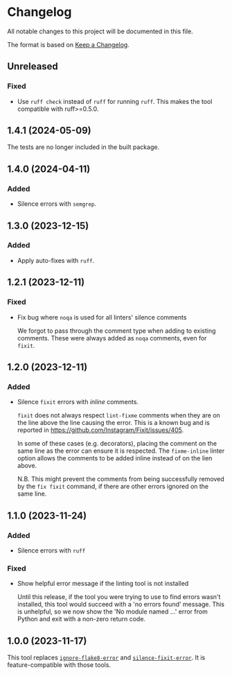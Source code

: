 # Changelog

All notable changes to this project will be documented in this file.

The format is based on [Keep a Changelog](https://keepachangelog.com/en/1.0.0/).

## Unreleased

### Fixed

- Use `ruff check` instead of `ruff` for running `ruff`.
  This makes the tool compatible with ruff>=0.5.0.

## 1.4.1 (2024-05-09)

The tests are no longer included in the built package.

## 1.4.0 (2024-04-11)

### Added

- Silence errors with `semgrep`.

## 1.3.0 (2023-12-15)

### Added

- Apply auto-fixes with `ruff`.

## 1.2.1 (2023-12-11)

### Fixed

- Fix bug where `noqa` is used for all linters' silence comments

  We forgot to pass through the comment type when adding to existing comments.
  These were always added as `noqa` comments, even for `fixit`.

## 1.2.0 (2023-12-11)

### Added

- Silence `fixit` errors with *inline* comments.

  `fixit` does not always respect `lint-fixme` comments when they are on the
  line above the line causing the error. This is a known bug and is reported
  in https://github.com/Instagram/Fixit/issues/405.

  In some of these cases (e.g. decorators), placing the comment on the same line
  as the error can ensure it is respected. The `fixme-inline` linter option
  allows the comments to be added inline instead of on the lien above.

  N.B. This might prevent the comments from being successfully removed by the
  `fix fixit` command, if there are other errors ignored on the same line.

## 1.1.0 (2023-11-24)

### Added

- Silence errors with `ruff`

### Fixed

- Show helpful error message if the linting tool is not installed

  Until this release, if the tool you were trying to use to find errors wasn't
  installed, this tool would succeed with a 'no errors found' message. This is
  unhelpful, so we now show the 'No module named ...' error from Python and exit
  with a non-zero return code.

## 1.0.0 (2023-11-17)

This tool replaces
[`ignore-flake8-error`](https://github.com/samueljsb/ignore-flake8-error) and
[`silence-fixit-error`](https://github.com/samueljsb/silence-fixit-error). It is
feature-compatible with those tools.
